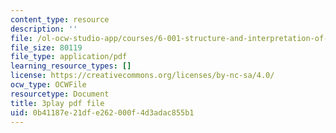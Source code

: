 ```yaml
---
content_type: resource
description: ''
file: /ol-ocw-studio-app/courses/6-001-structure-and-interpretation-of-computer-programs-spring-2005/0b41187e21dfe262000f4d3adac855b1_aAlR3cezPJg.pdf
file_size: 80119
file_type: application/pdf
learning_resource_types: []
license: https://creativecommons.org/licenses/by-nc-sa/4.0/
ocw_type: OCWFile
resourcetype: Document
title: 3play pdf file
uid: 0b41187e-21df-e262-000f-4d3adac855b1
---
```

